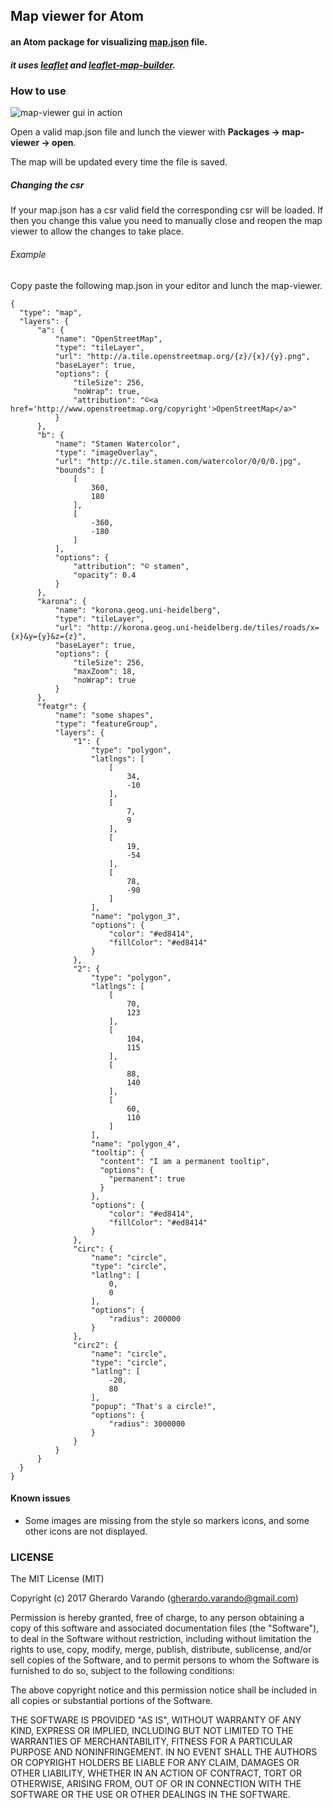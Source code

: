 ## Map viewer for Atom

#### an Atom package for visualizing [map.json](https://github.com/gherardovarando/map.schema.json) file.

##### it uses [leaflet](http://leafletjs.com/) and [leaflet-map-builder](https://www.npmjs.com/package/leaflet-map-builder).

### How to use
![map-viewer gui in action](https://gherardovarando.github.io/map-viewer/images/myimage.gif)

Open a valid map.json file and lunch the viewer with **Packages -> map-viewer -> open**.

The map will be updated every time the file is saved.

##### Changing the csr

If your map.json has a csr valid field the corresponding csr will be loaded. If then you change this value you need to manually close and reopen the map viewer to allow the changes to take place.


###### Example

Copy paste the following map.json in your editor and lunch the map-viewer.

```
{
  "type": "map",
  "layers": {
      "a": {
          "name": "OpenStreetMap",
          "type": "tileLayer",
          "url": "http://a.tile.openstreetmap.org/{z}/{x}/{y}.png",
          "baseLayer": true,
          "options": {
              "tileSize": 256,
              "noWrap": true,
              "attribution": "©<a href='http://www.openstreetmap.org/copyright'>OpenStreetMap</a>"
          }
      },
      "b": {
          "name": "Stamen Watercolor",
          "type": "imageOverlay",
          "url": "http://c.tile.stamen.com/watercolor/0/0/0.jpg",
          "bounds": [
              [
                  360,
                  180
              ],
              [
                  -360,
                  -180
              ]
          ],
          "options": {
              "attribution": "© stamen",
              "opacity": 0.4
          }
      },
      "karona": {
          "name": "korona.geog.uni-heidelberg",
          "type": "tileLayer",
          "url": "http://korona.geog.uni-heidelberg.de/tiles/roads/x={x}&y={y}&z={z}",
          "baseLayer": true,
          "options": {
              "tileSize": 256,
              "maxZoom": 18,
              "noWrap": true
          }
      },
      "featgr": {
          "name": "some shapes",
          "type": "featureGroup",
          "layers": {
              "1": {
                  "type": "polygon",
                  "latlngs": [
                      [
                          34,
                          -10
                      ],
                      [
                          7,
                          9
                      ],
                      [
                          19,
                          -54
                      ],
                      [
                          78,
                          -90
                      ]
                  ],
                  "name": "polygon_3",
                  "options": {
                      "color": "#ed8414",
                      "fillColor": "#ed8414"
                  }
              },
              "2": {
                  "type": "polygon",
                  "latlngs": [
                      [
                          70,
                          123
                      ],
                      [
                          104,
                          115
                      ],
                      [
                          88,
                          140
                      ],
                      [
                          60,
                          110
                      ]
                  ],
                  "name": "polygon_4",
                  "tooltip": {
                    "content": "I am a permanent tooltip",
                    "options": {
                      "permanent": true
                    }
                  },
                  "options": {
                      "color": "#ed8414",
                      "fillColor": "#ed8414"
                  }
              },
              "circ": {
                  "name": "circle",
                  "type": "circle",
                  "latlng": [
                      0,
                      0
                  ],
                  "options": {
                      "radius": 200000
                  }
              },
              "circ2": {
                  "name": "circle",
                  "type": "circle",
                  "latlng": [
                      -20,
                      80
                  ],
                  "popup": "That's a circle!",
                  "options": {
                      "radius": 3000000
                  }
              }
          }
      }
  }
}
```

#### Known issues

- Some images are missing from the style so markers icons, and some other icons are not displayed.

### LICENSE

The MIT License (MIT)

Copyright (c) 2017 Gherardo Varando (gherardo.varando@gmail.com)

Permission is hereby granted, free of charge, to any person obtaining a copy of this software and associated documentation files (the "Software"), to deal in the Software without restriction, including without limitation the rights to use, copy, modify, merge, publish, distribute, sublicense, and/or sell copies of the Software, and to permit persons to whom the Software is furnished to do so, subject to the following conditions:

The above copyright notice and this permission notice shall be included in all copies or substantial portions of the Software.

THE SOFTWARE IS PROVIDED "AS IS", WITHOUT WARRANTY OF ANY KIND, EXPRESS OR IMPLIED, INCLUDING BUT NOT LIMITED TO THE WARRANTIES OF MERCHANTABILITY, FITNESS FOR A PARTICULAR PURPOSE AND NONINFRINGEMENT. IN NO EVENT SHALL THE AUTHORS OR COPYRIGHT HOLDERS BE LIABLE FOR ANY CLAIM, DAMAGES OR OTHER LIABILITY, WHETHER IN AN ACTION OF CONTRACT, TORT OR OTHERWISE, ARISING FROM, OUT OF OR IN CONNECTION WITH THE SOFTWARE OR THE USE OR OTHER DEALINGS IN THE SOFTWARE.
